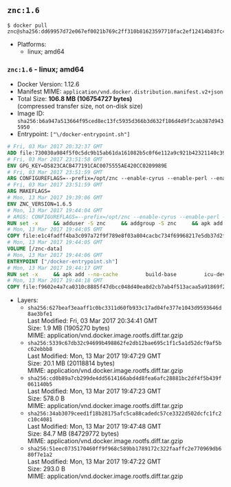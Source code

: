 ## `znc:1.6`

```console
$ docker pull znc@sha256:dd69957d72e067ef0021b769c2ff310b81623597710fac2ef12414b83fc4aa0f
```

-	Platforms:
	-	linux; amd64

### `znc:1.6` - linux; amd64

-	Docker Version: 1.12.6
-	Manifest MIME: `application/vnd.docker.distribution.manifest.v2+json`
-	Total Size: **106.8 MB (106754727 bytes)**  
	(compressed transfer size, not on-disk size)
-	Image ID: `sha256:b6a947a513664f95ced8ec13fc5935d366b3d632f186d4d9f3cab387d9435950`
-	Entrypoint: `["\/docker-entrypoint.sh"]`

```dockerfile
# Fri, 03 Mar 2017 20:32:37 GMT
ADD file:730030a984f5f0c5dc9b15ab61da161082b5c0f6e112a9c921b42321140c3927 in / 
# Fri, 03 Mar 2017 23:51:58 GMT
ENV GPG_KEY=D5823CACB477191CAC0075555AE420CC0209989E
# Fri, 03 Mar 2017 23:51:59 GMT
ARG CONFIGUREFLAGS=--prefix=/opt/znc --enable-cyrus --enable-perl --enable-python --disable-ipv6
# Fri, 03 Mar 2017 23:51:59 GMT
ARG MAKEFLAGS=
# Mon, 13 Mar 2017 19:39:06 GMT
ENV ZNC_VERSION=1.6.5
# Mon, 13 Mar 2017 19:44:04 GMT
# ARGS: CONFIGUREFLAGS=--prefix=/opt/znc --enable-cyrus --enable-perl --enable-python --disable-ipv6 MAKEFLAGS=
RUN set -x     && adduser -S znc     && addgroup -S znc     && apk add --no-cache --virtual runtime-dependencies         ca-certificates         cyrus-sasl         icu         su-exec         tini     && apk add --no-cache --virtual build-dependencies         build-base         curl         cyrus-sasl-dev         gnupg         icu-dev         libressl-dev         perl-dev         python3-dev     && mkdir /znc-src && cd /znc-src     && curl -fsSL "http://znc.in/releases/archive/znc-${ZNC_VERSION}.tar.gz" -o znc.tgz     && curl -fsSL "http://znc.in/releases/archive/znc-${ZNC_VERSION}.tar.gz.sig" -o znc.tgz.sig     && export GNUPGHOME="$(mktemp -d)"     && gpg --keyserver ha.pool.sks-keyservers.net --recv-keys "${GPG_KEY}"     && gpg --batch --verify znc.tgz.sig znc.tgz     && rm -rf "$GNUPGHOME"     && tar -zxf znc.tgz --strip-components=1     && mkdir build && cd build     && ../configure ${CONFIGUREFLAGS}     && make $MAKEFLAGS     && make install     && apk del build-dependencies     && cd / && rm -rf /znc-src
# Mon, 13 Mar 2017 19:44:05 GMT
COPY file:e1c4fadff4ba3c097a72f9f789e8f03a804cacbc734f69968217e5db37d2f909 in / 
# Mon, 13 Mar 2017 19:44:05 GMT
VOLUME [/znc-data]
# Mon, 13 Mar 2017 19:44:06 GMT
ENTRYPOINT ["/docker-entrypoint.sh"]
# Mon, 13 Mar 2017 19:44:17 GMT
RUN set -x     && apk add --no-cache         build-base         icu-dev         libressl-dev         perl         python3
# Mon, 13 Mar 2017 19:44:18 GMT
COPY file:f9602e4a7ca0310c8885f47dbcc048d40ea8d2cb7ab4f513acaa5a91869f2e08 in / 
```

-	Layers:
	-	`sha256:627beaf3eaaff1c0bc3311d60fb933c17ad04fe377e1043d9593646d8ae3bfe1`  
		Last Modified: Fri, 03 Mar 2017 20:34:41 GMT  
		Size: 1.9 MB (1905270 bytes)  
		MIME: application/vnd.docker.image.rootfs.diff.tar.gzip
	-	`sha256:5339c67db32c94699b498862fe2db12bae695c1f1c5a1d52dcf9af5bc62ebbb8`  
		Last Modified: Mon, 13 Mar 2017 19:47:29 GMT  
		Size: 20.1 MB (20118814 bytes)  
		MIME: application/vnd.docker.image.rootfs.diff.tar.gzip
	-	`sha256:cd0b89a7cb299de4dd5614166abd4d8fea6afc28881bc2df4f5b439f061140b5`  
		Last Modified: Mon, 13 Mar 2017 19:47:23 GMT  
		Size: 578.0 B  
		MIME: application/vnd.docker.image.rootfs.diff.tar.gzip
	-	`sha256:34ab3079ceed1f18b28175afc5ca88cadedc57ce3322d502dcfc1fc2c10c4081`  
		Last Modified: Mon, 13 Mar 2017 19:47:48 GMT  
		Size: 84.7 MB (84729772 bytes)  
		MIME: application/vnd.docker.image.rootfs.diff.tar.gzip
	-	`sha256:51eec0735170460ff9f968c589bb1789172c322faaffc2e770969db680f7e1a2`  
		Last Modified: Mon, 13 Mar 2017 19:47:22 GMT  
		Size: 293.0 B  
		MIME: application/vnd.docker.image.rootfs.diff.tar.gzip
